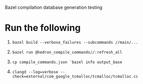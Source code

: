 Bazel compilation database generation testing

# Run the following

1. ``bazel build --verbose_failures --subcommands //main/...``

2. ``bazel run @hedron_compile_commands//:refresh_all``

3. ``cp compile_commands.json `bazel info output_base``

4. ``clangd --log=verbose --check=external/com_google_tcmalloc/tcmalloc/tcmalloc.cc``
